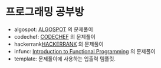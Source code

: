 프로그래밍 공부방
=================

 - algospot: [ALGOSPOT](algospot.com) 의 문제풀이
 - codechef: [CODECHEF](codechef.com) 의 문제풀이
 - hackerrank[HACKERRANK](hackerrank.com) 의 문제풀이
 - infunc: [Introduction to Functional Programming](http://www.nlda-tw.nl/janmartin/vakken/TFIT/Extra%20materiaal/Bird_Wadler.%20Introduction%20to%20Functional%20Programming.1ed.pdf) 의 문제풀이
 - template: 문제풀이에 사용하는 입출력 템플릿.
